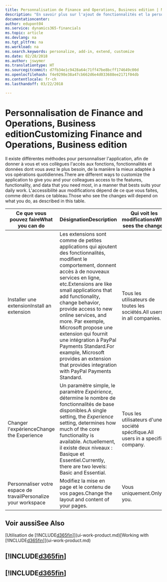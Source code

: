 ```yaml
---
title: Personnalisation de Finance and Operations, Business edition | Microsoft Docs
description: "En savoir plus sur l'ajout de fonctionnalités et la personnalisation de Finance and Operations, Business edition."
documentationcenter: 
author: edupont04
ms.service: dynamics365-financials
ms.topic: article
ms.devlang: na
ms.tgt_pltfrm: na
ms.workload: na
ms.search.keywords: personalize, add-in, extend, customize
ms.date: 02/28/2018
ms.author: jswymer
ms.translationtype: HT
ms.sourcegitcommit: d7fb34e1c9428a64c71ff47be8bcff174649c00d
ms.openlocfilehash: f4e9298e38a47cb662d6e4d033688ee2171f04db
ms.contentlocale: fr-ch
ms.lasthandoff: 03/22/2018

---
```

# <a name="customizing-finance-and-operations-business-edition"></a><span data-ttu-id="030c0-103">Personnalisation de Finance and Operations, Business edition</span><span class="sxs-lookup"><span data-stu-id="030c0-103">Customizing Finance and Operations, Business edition</span></span>
<!--NAV # Customizing Dynamics NAV -->
<span data-ttu-id="030c0-104">Il existe différentes méthodes pour personnaliser l'application, afin de donner à vous et vos collègues l'accès aux fonctions, fonctionnalités et données dont vous avez le plus besoin, de la manière la mieux adaptée à vos opérations quotidiennes.</span><span class="sxs-lookup"><span data-stu-id="030c0-104">There are different ways to customize the application to give you and your colleagues access to the features, functionality, and data that you need most, in a manner that bests suits your daily work.</span></span> <span data-ttu-id="030c0-105">L'accessibilité aux modifications dépend de ce que vous faites, comme décrit dans ce tableau.</span><span class="sxs-lookup"><span data-stu-id="030c0-105">Those who see the changes will depend on what you do, as described in this table.</span></span>

| <span data-ttu-id="030c0-106">Ce que vous pouvez faire</span><span class="sxs-lookup"><span data-stu-id="030c0-106">What you can do</span></span>    |  <span data-ttu-id="030c0-107">Désignation</span><span class="sxs-lookup"><span data-stu-id="030c0-107">Description</span></span>  |  <span data-ttu-id="030c0-108">Qui voit les modifications</span><span class="sxs-lookup"><span data-stu-id="030c0-108">Who sees the changes</span></span>  |  <span data-ttu-id="030c0-109">Plus d'informations</span><span class="sxs-lookup"><span data-stu-id="030c0-109">More information</span></span>  |
|-----|---------------|---------|-------|
|<span data-ttu-id="030c0-110">Installer une extension</span><span class="sxs-lookup"><span data-stu-id="030c0-110">Install an extension</span></span>|<span data-ttu-id="030c0-111">Les extensions sont comme de petites applications qui ajoutent des fonctionnalités, modifient le comportement, donnent accès à de nouveaux services en ligne, etc.</span><span class="sxs-lookup"><span data-stu-id="030c0-111">Extensions are like small applications that add functionality, change behavior, provide access to new online services, and more.</span></span> <span data-ttu-id="030c0-112">Par exemple, Microsoft propose une extension qui fournit une intégration à PayPal Payments Standard.</span><span class="sxs-lookup"><span data-stu-id="030c0-112">For example, Microsoft provides an extension that provides integration with PayPal Payments Standard.</span></span>|<span data-ttu-id="030c0-113">Tous les utilisateurs de toutes les sociétés.</span><span class="sxs-lookup"><span data-stu-id="030c0-113">All users in all companies.</span></span>|[<span data-ttu-id="030c0-114">Personnalisation à l'aide d'extensions</span><span class="sxs-lookup"><span data-stu-id="030c0-114">Customizing Using Extensions</span></span>](ui-extensions.md)|
|<span data-ttu-id="030c0-115">Changer l'expérience</span><span class="sxs-lookup"><span data-stu-id="030c0-115">Change the Experience</span></span>|<span data-ttu-id="030c0-116">Un paramètre simple, le paramètre *Expérience*, détermine le nombre de fonctionnalités de base disponibles.</span><span class="sxs-lookup"><span data-stu-id="030c0-116">A single setting, the *Experience* setting, determines how much of the core functionality is available.</span></span> <span data-ttu-id="030c0-117">Actuellement, il existe deux niveaux : Basique et Essentiel.</span><span class="sxs-lookup"><span data-stu-id="030c0-117">Currently, there are two levels: Basic and Essential.</span></span>|<span data-ttu-id="030c0-118">Tous les utilisateurs d'une société spécifique.</span><span class="sxs-lookup"><span data-stu-id="030c0-118">All users in a specific company.</span></span>|<span data-ttu-id="030c0-119">[Personnalisation de votre expérience [!INCLUDE[d365fin](includes/d365fin_md.md)]](ui-experiences.md)</span><span class="sxs-lookup"><span data-stu-id="030c0-119">[Customizing Your [!INCLUDE[d365fin](includes/d365fin_md.md)] Experience](ui-experiences.md)</span></span>|
|<span data-ttu-id="030c0-120">Personnaliser votre espace de travail</span><span class="sxs-lookup"><span data-stu-id="030c0-120">Personalize your workspace</span></span>|<span data-ttu-id="030c0-121">Modifiez la mise en page et le contenu de vos pages.</span><span class="sxs-lookup"><span data-stu-id="030c0-121">Change the layout and content of your pages.</span></span>|<span data-ttu-id="030c0-122">Vous uniquement.</span><span class="sxs-lookup"><span data-stu-id="030c0-122">Only you.</span></span>|[<span data-ttu-id="030c0-123">Personnalisation de votre espace de travail</span><span class="sxs-lookup"><span data-stu-id="030c0-123">Personalizing Your Workspace</span></span>](ui-personalization-user.md)|

## <a name="see-also"></a><span data-ttu-id="030c0-124">Voir aussi</span><span class="sxs-lookup"><span data-stu-id="030c0-124">See Also</span></span>
<span data-ttu-id="030c0-125">[Utilisation de [!INCLUDE[d365fin](includes/d365fin_md.md)]](ui-work-product.md)</span><span class="sxs-lookup"><span data-stu-id="030c0-125">[Working with [!INCLUDE[d365fin](includes/d365fin_md.md)]](ui-work-product.md)</span></span>  

## [!INCLUDE[d365fin](includes/free_trial_md.md)]  
## [!INCLUDE[d365fin](includes/training_link_md.md)]

